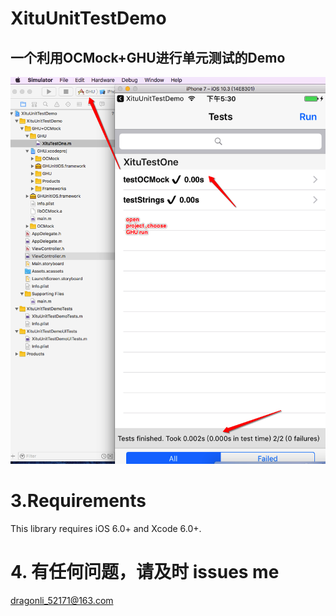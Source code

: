 #  XituUnitTestDemo  

## 一个利用OCMock+GHU进行单元测试的Demo
![示意图1](unittest.png)


# 3.Requirements

This library requires iOS 6.0+ and Xcode 6.0+.

# 4. 有任何问题，请及时 issues me

<dragonli_52171@163.com>
